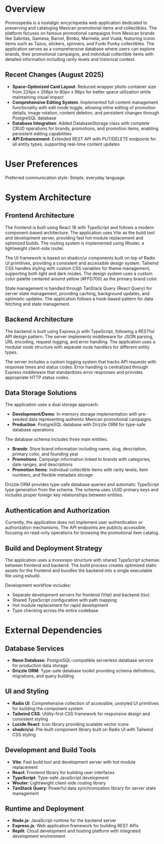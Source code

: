 # Overview

Promospedia is a nostalgic encyclopedia web application dedicated to preserving and cataloging Mexican promotional items and collectibles. The platform focuses on famous promotional campaigns from Mexican brands like Sabritas, Gamesa, Barcel, Bimbo, Marinela, and Vualá, featuring iconic items such as Tazos, stickers, spinners, and Funki Punky collectibles. The application serves as a comprehensive database where users can explore brands, their promotional campaigns, and individual collectible items with detailed information including rarity levels and historical context.

## Recent Changes (August 2025)
- **Space-Optimized Card Layout**: Reduced wrapper photo container size from 224px x 256px to 80px x 96px for better space utilization while maintaining visual impact
- **Comprehensive Editing System**: Implemented full content management functionality with edit mode toggle, allowing inline editing of promotion details, image rotation, content deletion, and persistent changes through PostgreSQL database
- **Database Integration**: Added DatabaseStorage class with complete CRUD operations for brands, promotions, and promotion items, enabling persistent editing capabilities
- **API Enhancement**: Extended REST API with PUT/DELETE endpoints for all entity types, supporting real-time content updates

# User Preferences

Preferred communication style: Simple, everyday language.

# System Architecture

## Frontend Architecture
The frontend is built using React 18 with TypeScript and follows a modern component-based architecture. The application uses Vite as the build tool and development server, providing fast hot module replacement and optimized builds. The routing system is implemented using Wouter, a lightweight client-side router.

The UI framework is based on shadcn/ui components built on top of Radix UI primitives, providing a consistent and accessible design system. Tailwind CSS handles styling with custom CSS variables for theme management, supporting both light and dark modes. The design system uses a custom color palette centered around yellow (#FFD700) as the primary brand color.

State management is handled through TanStack Query (React Query) for server state management, providing caching, background updates, and optimistic updates. The application follows a hook-based pattern for data fetching and state management.

## Backend Architecture
The backend is built using Express.js with TypeScript, following a RESTful API design pattern. The server implements middleware for JSON parsing, URL encoding, request logging, and error handling. The application uses a modular route structure with separate route handlers for different entity types.

The server includes a custom logging system that tracks API requests with response times and status codes. Error handling is centralized through Express middleware that standardizes error responses and provides appropriate HTTP status codes.

## Data Storage Solutions
The application uses a dual storage approach:
- **Development/Demo**: In-memory storage implementation with pre-seeded data representing authentic Mexican promotional campaigns
- **Production**: PostgreSQL database with Drizzle ORM for type-safe database operations

The database schema includes three main entities:
- **Brands**: Store brand information including name, slug, description, primary color, and founding year
- **Promotions**: Campaign information linked to brands with categories, date ranges, and descriptions
- **Promotion Items**: Individual collectible items with rarity levels, item numbers, and flexible metadata storage

Drizzle ORM provides type-safe database queries and automatic TypeScript type generation from the schema. The schema uses UUID primary keys and includes proper foreign key relationships between entities.

## Authentication and Authorization
Currently, the application does not implement user authentication or authorization mechanisms. The API endpoints are publicly accessible, focusing on read-only operations for browsing the promotional item catalog.

## Build and Deployment Strategy
The application uses a monorepo structure with shared TypeScript schemas between frontend and backend. The build process creates optimized static assets for the frontend and bundles the backend into a single executable file using esbuild.

Development workflow includes:
- Separate development servers for frontend (Vite) and backend (tsx)
- Shared TypeScript configuration with path mapping
- Hot module replacement for rapid development
- Type checking across the entire codebase

# External Dependencies

## Database Services
- **Neon Database**: PostgreSQL-compatible serverless database service for production data storage
- **Drizzle ORM**: Type-safe database toolkit providing schema definitions, migrations, and query building

## UI and Styling
- **Radix UI**: Comprehensive collection of accessible, unstyled UI primitives for building the component system
- **Tailwind CSS**: Utility-first CSS framework for responsive design and consistent styling
- **Lucide React**: Icon library providing scalable vector icons
- **shadcn/ui**: Pre-built component library built on Radix UI with Tailwind CSS styling

## Development and Build Tools
- **Vite**: Fast build tool and development server with hot module replacement
- **React**: Frontend library for building user interfaces
- **TypeScript**: Type-safe JavaScript development
- **Wouter**: Lightweight client-side routing library
- **TanStack Query**: Powerful data synchronization library for server state management

## Runtime and Deployment
- **Node.js**: JavaScript runtime for the backend server
- **Express.js**: Web application framework for building REST APIs
- **Replit**: Cloud development and hosting platform with integrated development environment